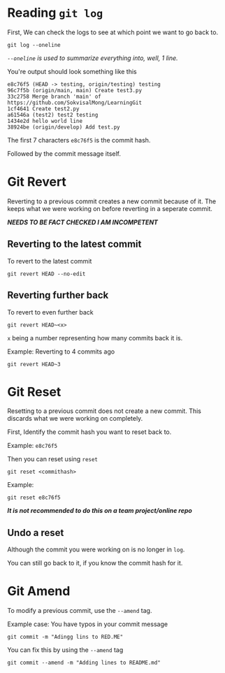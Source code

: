 # Reading `git log`

First, We can check the logs to see at which point we want to go back to.

`git log --oneline`

_`--oneline` is used to summarize everything into, well, 1 line._

You're output should look something like this

```
e8c76f5 (HEAD -> testing, origin/testing) testing
96c7f5b (origin/main, main) Create test3.py
33c2758 Merge branch 'main' of https://github.com/SokvisalMong/LearningGit
1cf4641 Create test2.py
a61546a (test2) test2 testing
1434e2d hello world line
38924be (origin/develop) Add test.py
```

The first 7 characters `e8c76f5` is the commit hash.

Followed by the commit message itself.

# Git Revert

Reverting to a previous commit creates a new commit because of it. The keeps what we were working on before reverting in a seperate commit.

***NEEDS TO BE FACT CHECKED I AM INCOMPETENT***

## Reverting to the latest commit

To revert to the latest commit

`git revert HEAD --no-edit`

## Reverting further back

To revert to even further back

`git revert HEAD~<x>`

`x` being a number representing how many commits back it is.

Example: Reverting to 4 commits ago

`git revert HEAD~3`

# Git Reset

Resetting to a previous commit does not create a new commit. This discards what we were working on completely.

First, Identify the commit hash you want to reset back to.

Example: `e8c76f5`

Then you can reset using `reset`

`git reset <commithash>`

Example:

`git reset e8c76f5`

***It is not recommended to do this on a team project/online repo***

## Undo a reset

Although the commit you were working on is no longer in `log`.

You can still go back to it, if you know the commit hash for it.

# Git Amend

To modify a previous commit, use the `--amend` tag.

Example case: You have typos in your commit message

`git commit -m "Adingg lins to RED.ME"`

You can fix this by using the `--amend` tag

`git commit --amend -m "Adding lines to README.md"`